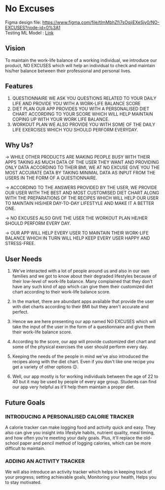 # No Excuses

Figma design file: https://www.figma.com/file/tlmMbhZfi7sOqjiEXeSjy0/NO-EXCUSES?node-id=0%3A1
<br />
Testing ML Model : [Link](https://no-excuses-api.herokuapp.com/?FRUITS_VEGGIES=5&DAILY_STRESS=2&PLACES_VISITED=1&CORE_CIRCLE=2&SUPPORTING_OTHERS=10&SOCIAL_NETWORK=10&ACHIEVEMENT=5&DONATION=1&BMI_RANGE=3&TODO_COMPLETED=7&FLOW=4&DAILY_STEPS=1&LIVE_VISION=5&SLEEP_HOURS=8&LOST_VACATION=5&DAILY_SHOUTING=2&SUFFICIENT_INCOME=3&PERSONAL_AWARDS=1&TIME_FOR_PASSION=8&WEEKLY_MEDITATION=3&GENDER=0)

## Vision
To maintain the work-life balance of  a working individual, we introduce  our product, NO EXCUSES which will  help an individual to check and  maintain his/her balance between  their professional and personal lives.

## Features
1. QUESTIONNAIRE
  WE ASK YOU QUESTIONS RELATED TO YOUR  DAILY LIFE AND PROVIDE YOU WITH A  WORK-LIFE BALANCE SCORE
2. DIET PLAN
  OUR APP PROVIDES YOU WITH A  PERSONALISED DIET CHART ACCORDING TO  YOUR SCORE WHICH WILL HELP MAINTAIN  COPING UP WITH YOUR WORK LIFE BALANCE.
3. WORKOUT PLAN
  WE ALSO PROVIDE YOU WITH SOME OF THE  DAILY LIFE EXERCISES WHICH YOU SHOULD  PERFORM EVERYDAY.

## Why Us?
-> WHILE OTHER PRODUCTS ARE MAKING PEOPLE BUSY WITH THEIR APPS TAKING AS MUCH DATA OF THE USER  THEY WANT AND PROVIDING ONLY DATA ACCORDING TO THEIR BMI, WE AT NO EXCUSE GIVE YOU THE MOST  ACCURATE DATA BY TAKING MINIMAL DATA AS INPUT FROM THE USERS IN THE FORM OF A QUESTIONNAIRE.

-> ACCORDING TO THE ANSWERS PROVIDED BY THE USER, WE PROVIDE OUR USER WITH THE BEST AND MOST  CUSTOMISED DIET CHART ALONG WITH THE PREPARATIONS OF THE RECIPES WHICH WILL HELP OUR USER  TO MAINTAIN HIS/HER DAY-TO-DAY LIFESTYLE AND MAKE IT A BETTER ONE.

-> NO EXCUSES ALSO GIVE THE USER THE WORKOUT PLAN HE/HER SHOULD PERFORM EVERY DAY.

-> OUR APP WILL HELP EVERY USER TO MAINTAIN THEIR WORK-LIFE BALANCE WHICH IN TURN WILL HELP KEEP  EVERY USER HAPPY AND STRESS-FREE.

## User Needs
1. We've interacted with a lot of people around us and also in our own families and we got to know about  their degraded lifestyles because of their low-level of work-life balance. Many complained that they don't  have any such kind of app which can give them their customized diet chart according to their work-life  balance score.

2. In the market, there are abundant apps available that provide the user with diet charts according to their  BMI but they aren't accurate and perfect.

3. Hence we are here presenting our app named NO EXCUSES which will take the input of the user in the  form of a questionnaire and give them their work-life balance score.

4. According to the score, our app will provide customized diet chart and some of the physical exercises the  user should perform every day.

5. Keeping the needs of the people in mind we've also introduced the recipes along with the diet chart. Even  if you don't like one recipe you get a variety of other options 😉.

6. Well, our app mostly is for working individuals between the age of 22 to 40 but it may be used by people  of every age group. Students can find our app very helpful as it'll help them maintain a proper diet.

## Future Goals
### INTRODUCING A PERSONALISED CALORIE TRACKER
A calorie tracker can make logging food and activity quick and easy. They also can give you insight into lifestyle  habits, nutrient quality, meal timing, and how often you’re meeting your daily goals. Plus, it'll replace the old-school  paper and pencil method of logging calories, which can be more difficult to maintain.
### ADDING AN ACTIVITY TRACKER
We will also introduce an activity tracker which helps in keeping track of your progress, setting achievable goals,  Monitoring your health, Helps you to stay motivated.

